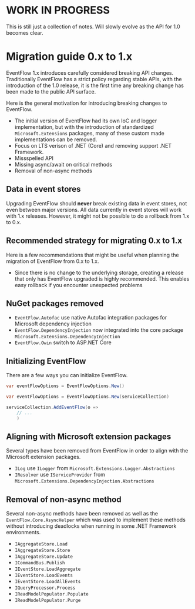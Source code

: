 # WORK IN PROGRESS

This is still just a collection of notes. Will slowly evolve as the API for
1.0 becomes clear.

# Migration guide 0.x to 1.x

EventFlow 1.x introduces carefully considered breaking API changes. Traditionally
EventFlow has a strict policy regarding stable APIs, with the introduction of
the 1.0 release, it is the first time any breaking change has been made to the
public API surface.

Here is the general motivation for introducing breaking changes to EventFlow.

- The initial version of EventFlow had its own IoC and logger implementation,
  but with the introduction of standardized `Microsoft.Extensions` packages,
  many of these custom made implementations can be removed.
- Focus on LTS verison of .NET (Core) and removing support .NET Framework.
- Missspelled API
- Missing async/await on critical methods
- Removal of non-async methods

## Data in event stores

Upgrading EventFlow should **never** break existing data in event stores, not even
between major versions. All data currently in event stores will work with 1.x
releases. However, it might not be possible to do a rollback from 1.x to 0.x.

## Recommended strategy for migrating 0.x to 1.x

Here is a few recommendations that might be useful when planning the migration
of EventFlow from 0.x to 1.x. 

- Since there is no change to the underlying storage, creating a release that
  only has EventFlow upgraded is highly recommended. This enables easy rollback
  if you encounter unexpected problems

## NuGet packages removed


- `EventFlow.Autofac` use native Autofac integration packages for Microsoft
  dependency injection
- `EventFlow.DependencyInjection` now integrated into the core package
  `Microsoft.Extensions.DependencyInjection`
- `EventFlow.Owin` switch to ASP.NET Core

## Initializing EventFlow

There are a few ways you can initialize EventFlow.

```csharp
var eventFlowOptions = EventFlowOptions.New()
```

```csharp
var eventFlowOptions = EventFlowOptions.New(serviceCollection)
```

```csharp
serviceCollection.AddEventFlow(o => 
    // ...
    )
```

## Aligning with Microsoft extension packages

Several types have been removed from EventFlow in order to align
with the Microsoft extension packages.

- `ILog` use `ILogger` from `Microsoft.Extensions.Logger.Abstractions`
- `IResolver` use `IServiceProvider`
  from `Microsoft.Extensions.DependencyInjection.Abstractions`


## Removal of non-async method

Several non-async methods have been removed as well as the
`EventFlow.Core.AsyncHelper` which was used to implement these methods
without introducing deadlocks when running in some .NET Framework
environments.

- `IAggregateStore.Load`
- `IAggregateStore.Store`
- `IAggregateStore.Update`
- `ICommandBus.Publish`
- `IEventStore.LoadAggregate`
- `IEventStore.LoadEvents`
- `IEventStore.LoadAllEvents`
- `IQueryProcessor.Process`
- `IReadModelPopulator.Populate`
- `IReadModelPopulator.Purge`


